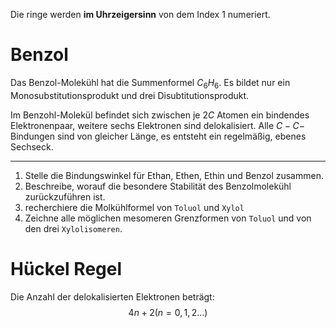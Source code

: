 Die ringe werden **im Uhrzeigersinn** von dem Index 1 numeriert. 

# Benzol

Das Benzol-Molekühl hat die Summenformel $C_6H_6$. Es bildet nur ein Monosubstitutionsprodukt und drei Disubtitutionsprodukt.

Im Benzohl-Molekül befindet sich zwischen je $2C$ Atomen ein bindendes Elektronenpaar, weitere sechs Elektronen sind delokalisiert. Alle $C-C-$ Bindungen sind von gleicher Länge, es entsteht ein regelmäßig, ebenes Sechseck.

---

1. Stelle die Bindungswinkel für Ethan, Ethen, Ethin und Benzol zusammen.  
2. Beschreibe, worauf die besondere Stabilität des Benzolmolekühl zurückzuführen ist.
3. recherchiere die Molkühlformel von `Toluol` und `Xylol`
4. Zeichne alle möglichen mesomeren Grenzformen von `Toluol` und von den drei `Xylolisomeren`.

# Hückel Regel

Die Anzahl der delokalisierten Elektronen beträgt: 
$$4n +2 (n = 0, 1,2…)$$
